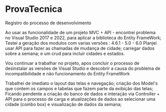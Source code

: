 # ProvaTecnica

Registro do processo de desenvolvimento

Ao usar as funcionalidade de um projeto MVC + API - encontrei problema no Visual Studio 2017 e 2022, para aplicar a biblioteca do Entity FrameWork;
Testei a geração dos modulos com varias versões : 4.6.1 - 5.0 - 6.0
Planjei usar API para fazer as chamadas de mudança de cidade; carregar dados sobre a semana; e um crud para incluir cidades e estados.

Vou continuar a trabalhar no projeto, apos concluir o processo de desinstalar as versões de Visual Studio 
e descobrir a causa do problema de incompatibilidade e não funcionamento do Entity FrameWork

Trabalhei de imediato o layout das telas e navegação; criação dos Model's que contem os campos e tabelas que fazem parte da exibição das telas;
Ficando pendente a criação do banco de dados e interação via Controller + API para o processo de carga e atualizações de dados ao selecionar uma cidade (combo box)
e visualização de dados da semana;
